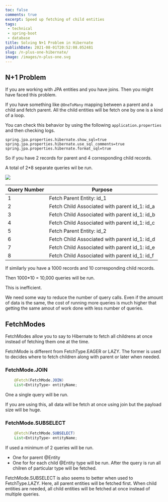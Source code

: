 ```yaml
---
toc: false
comments: true
excerpt: Speed up fetching of child entities
tags:
 - technical
 - spring-boot
 - database
title: Solving N+1 Problem in Hibernate
publishDate: 2021-08-01T20:52:08.052481
slug: /n-plus-one-hibernate/
image: /images/n-plus-one.svg
---
```


## N+1 Problem

If you are working with JPA entities and you have joins. Then you might have faced this problem.

If you have something like `@OneToMany` mapping between a parent and a child and fetch parent. All the child entities will be fetch one by one is a kind of a loop.

You can check this behavior by using the following `application.properties` and then checking logs.

```
spring.jpa.properties.hibernate.show_sql=true
spring.jpa.properties.hibernate.use_sql_comments=true
spring.jpa.properties.hibernate.format_sql=true
```

So if you have 2 records for parent and 4 corresponding child records.

A total of 2*8 separate queries wil be run.

![](/images/n-plus-one.svg)

| Query Number | Purpose                                       |
|--------------|-----------------------------------------------|
| 1            | Fetch Parent Entity: id_1                     |
| 2            | Fetch Child Associated with parent id_1: id_a |
| 3            | Fetch Child Associated with parent id_1: id_b |
| 4            | Fetch Child Associated with parent id_1: id_c |
| 5            | Fetch Parent Entity: id_2                     |
| 6            | Fetch Child Associated with parent id_1: id_d |
| 7            | Fetch Child Associated with parent id_1: id_e |
| 8            | Fetch Child Associated with parent id_1: id_f |

If similarly you have a 1000 records and 10 corresponding child records.

Then 1000*10 = 10,000 queries will be run.

This is inefficient.

We need some way to reduce the number of query calls. Even if the amount of data is the same, the cost of running more queries is much higher that getting the same amout of work done with less number of queries.

## FetchModes

FetchModes allow you to say to Hibernate to fetch all childrens at once instead of fetching them one at the time.

FetchMode is different from FetchType.EAGER or LAZY. The former is used to decides where to fetch children along with parent or later when needed.

### FetchMode.JOIN

```java
    @Fetch(FetchMode.JOIN)
    List<EntityType> entityName;
```

One a single query will be run.

If you are using this, all data will be fetch at once using join but the payload size will be huge.

### FetchMode.SUBSELECT

```java
    @Fetch(FetchMode.SUBSELECT)
    List<EntityType> entityName;
```

If used a minimum of 2 queries will be run.

- One for parent @Entity
- One for for each child @Entity type will be run. After the query is run all chilren of particular type will be fetched.

FetchMode.SUBSELECT is also seems to better when used to FetchType.LAZY. Here, all parent entities will be fetched first. When child entities are needed, all child entities will be fetched at once instead of multiple queries.
